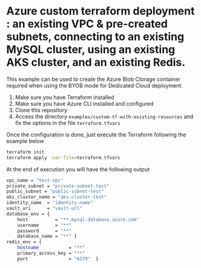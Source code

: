 # Azure custom terraform deployment : an existing VPC & pre-created subnets, connecting to an existing MySQL cluster, using an existing AKS cluster, and an existing Redis.

This example can be used to create the Azure Blob Ctorage container required when using the BYOB mode for Dedicated Cloud deployment.

1. Make sure you have Terraform installed
2. Make sure you have Azure CLI installed and configured
3. Clone this repository
4. Access the directory `examples/custom-tf-with-existing-resources` and fix the options in the file `terraform.tfvars`

Once the configuration is done, just execute the Terraform following the example below

```bash
terraform init
terraform apply -var-file=terraform.tfvars
```

At the end of execution you will have the following output

```bash
vpc_name = "test-vpc"
private_subnet = "private-subnet-test"
public_subnet = "public-subnet-test"
aks_cluster_name = "aks-cluster-test"
identity_name  = "identity-name"
vault_uri      = "vault-url"
database_env = { 
    host          = "**.mysql.database.azure.com"
    username      = "**"
    password      = "**"
    database_name = "**" }
redis_env = {
    hostname           = "**"
    primary_access_key = "**"
    port               = "6379"  }

```

